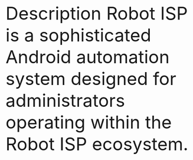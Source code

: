<font size=15>Description
Robot ISP is a sophisticated Android automation system designed for administrators operating within the Robot ISP ecosystem.
